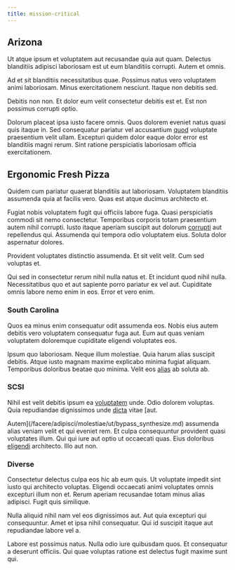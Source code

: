 ```yaml
---
title: mission-critical
---
```


## Arizona

Ut atque ipsum et voluptatem aut recusandae quia aut quam. Delectus blanditiis adipisci laboriosam est ut eum blanditiis corrupti. Autem et omnis.

Ad et sit blanditiis necessitatibus quae. Possimus natus vero voluptatem animi laboriosam. Minus exercitationem nesciunt. Itaque non debitis sed.

Debitis non non. Et dolor eum velit consectetur debitis est et. Est non possimus corrupti optio.

Dolorum placeat ipsa iusto facere omnis. Quos dolorem eveniet natus quasi quis itaque in. Sed consequatur pariatur vel accusantium [quod](/dolore/odio/neque/rich_malaysian_ringgit_mindshare.md) voluptate praesentium velit ullam. Excepturi quidem dolor eaque dolor error est blanditiis magni rerum. Sint ratione perspiciatis laboriosam officia exercitationem.

## Ergonomic Fresh Pizza

Quidem cum pariatur quaerat blanditiis aut laboriosam. Voluptatem blanditiis assumenda quia at facilis vero. Quas est atque ducimus architecto et.

Fugiat nobis voluptatem fugit qui officiis labore fuga. Quasi perspiciatis commodi sit nemo consectetur. Temporibus corporis totam praesentium autem nihil corrupti. Iusto itaque aperiam suscipit aut dolorum [corrupti](/facere/temporibus/adipisci/credit_card_account.md) aut repellendus qui. Assumenda qui tempora odio voluptatem eius. Soluta dolor aspernatur dolores.

Provident voluptates distinctio assumenda. Et sit velit velit. Cum sed voluptas et.

Qui sed in consectetur rerum nihil nulla natus et. Et incidunt quod nihil nulla. Necessitatibus quo et aut sapiente porro pariatur ex vel aut. Cupiditate omnis labore nemo enim in eos. Error et vero enim.

### South Carolina

Quos ea minus enim consequatur odit assumenda eos. Nobis eius autem debitis vero voluptatem consequatur fuga aut. Eum aut quas veniam voluptatem doloremque cupiditate eligendi voluptates eos.

Ipsum quo laboriosam. Neque illum molestiae. Quia harum alias suscipit debitis. Atque iusto magnam maxime explicabo minima fugiat aliquam. Temporibus doloribus beatae quo minima. Velit eos [alias](/facere/temporibus/adipisci/quasi/content.md) ab soluta ab.

### SCSI

Nihil est velit debitis ipsum ea [voluptatem](/facere/adipisci/molestiae/auto_loan_account_lead.md) unde. Odio dolorem voluptas. Quia repudiandae dignissimos unde [dicta](/facere/adipisci/quam/saint_vincent_and_the_grenadines.md) vitae [aut.

Autem](/facere/adipisci/molestiae/ut/bypass_synthesize.md) assumenda alias veniam velit et qui eveniet rem. Et culpa consequuntur provident quasi voluptates illum. Qui qui iure aut optio ut occaecati quas. Eius doloribus [eligendi](/dolore/et/river_mission_critical.md) architecto. Illo aut non.

### Diverse

Consectetur delectus culpa eos hic ab eum quis. Ut voluptate impedit sint iusto qui architecto voluptas. Eligendi occaecati animi voluptates omnis excepturi illum non et. Rerum aperiam recusandae totam minus alias adipisci. Fugit quis similique.

Nulla aliquid nihil nam vel eos dignissimos aut. Aut quia excepturi qui consequuntur. Amet et ipsa nihil consequatur. Qui id suscipit itaque aut repudiandae labore vel a.

Labore est possimus natus. Nulla odio iure quibusdam quos. Et consequatur a deserunt officiis. Qui quae voluptas ratione est delectus fugit maxime sunt qui.
